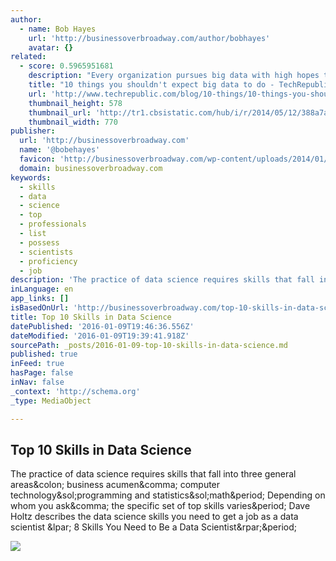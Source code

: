 ```yaml
---
author:
  - name: Bob Hayes
    url: 'http://businessoverbroadway.com/author/bobhayes'
    avatar: {}
related:
  - score: 0.5965951681
    description: "Every organization pursues big data with high hopes that it can answer long-standing business questions that will make the company more competitive in its markets and better in the delivery of products and services. Yet in the midst of this enthusiasm, it's easy to build false expectations for big data - benefits that will never materialize unless you give it the right amount of \"help.\""
    title: "10 things you shouldn't expect big data to do - TechRepublic"
    url: 'http://www.techrepublic.com/blog/10-things/10-things-you-shouldnt-expect-big-data-to-do/'
    thumbnail_height: 578
    thumbnail_url: 'http://tr1.cbsistatic.com/hub/i/r/2014/05/12/388a7af4-4a41-4f00-ae88-e1b1d16acdab/thumbnail/770x578/7f8e0159ac256694d333fbc73b43f43c/big-data-istock000028179662small.jpg'
    thumbnail_width: 770
publisher:
  url: 'http://businessoverbroadway.com'
  name: '@bobehayes'
  favicon: 'http://businessoverbroadway.com/wp-content/uploads/2014/01/faviconbob.ico'
  domain: businessoverbroadway.com
keywords:
  - skills
  - data
  - science
  - top
  - professionals
  - list
  - possess
  - scientists
  - proficiency
  - job
description: 'The practice of data science requires skills that fall into three general areas: business acumen, computer technology/programming and statistics/math. Depending on whom you ask, the specific set of top skills varies. Dave Holtz describes the data science skills you need to get a job as a data scientist ( 8 Skills You Need to Be a Data Scientist).'
inLanguage: en
app_links: []
isBasedOnUrl: 'http://businessoverbroadway.com/top-10-skills-in-data-science'
title: Top 10 Skills in Data Science
datePublished: '2016-01-09T19:46:36.556Z'
dateModified: '2016-01-09T19:39:41.918Z'
sourcePath: _posts/2016-01-09-top-10-skills-in-data-science.md
published: true
inFeed: true
hasPage: false
inNav: false
_context: 'http://schema.org'
_type: MediaObject

---
```

<article style=""><h1>Top 10 Skills in Data Science</h1><p>The practice of data science requires skills that fall into three general areas&amp;colon; business acumen&amp;comma; computer technology&amp;sol;programming and statistics&amp;sol;math&amp;period; Depending on whom you ask&amp;comma; the specific set of top skills varies&amp;period; Dave Holtz describes the data science skills you need to get a job as a data scientist &amp;lpar; 8 Skills You Need to Be a Data Scientist&amp;rpar;&amp;period;</p><img src="http://businessoverbroadway.com/wp-content/uploads/2016/01/datascienceblogtopdatascienceskillsfigure.png" /></article>